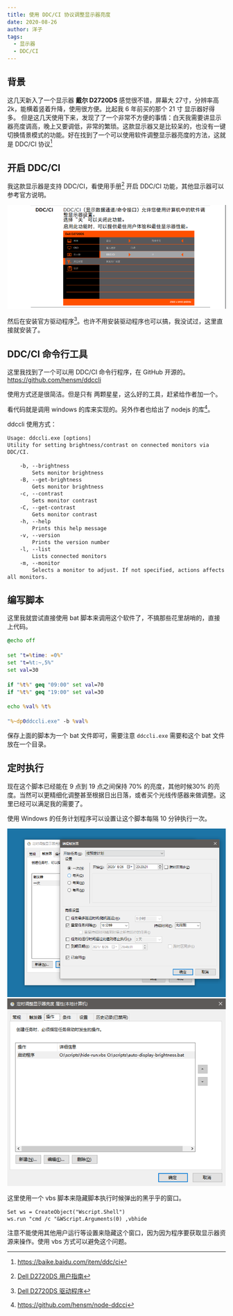 ```yaml
---
title: 使用 DDC/CI 协议调整显示器亮度
date: 2020-08-26
author: 洋子
tags:
  - 显示器
  - DDC/CI
---
```


## 背景
这几天新入了一个显示器 **戴尔 D2720DS** 感觉很不错，屏幕大 27寸，分辨率高 2k，能横着竖着升降，使用很方便。比起我 6 年前买的那个 21 寸 显示器好得多。
但是这几天使用下来，发现了了一个非常不方便的事情：白天我需要讲显示器亮度调高，晚上又要调低，非常的繁琐。这款显示器又是比较呆的，也没有一键切换情景模式的功能。好在找到了一个可以使用软件调整显示器亮度的方法，这就是 DDC/CI 协议[^1]

## 开启 DDC/CI
我这款显示器是支持 DDC/CI，看使用手册[^2] 开启 DDC/CI 功能，其他显示器可以参考官方说明。

![图片](./FILES/2020-08-26-ddcci.md/fefb74ae.png)

然后在安装官方驱动程序[^3]。也许不用安装驱动程序也可以搞，我没试过，这里直接就安装了。

## DDC/CI 命令行工具
这里我找到了一个可以用 DDC/CI 命令行程序，在 GitHub 开源的。
https://github.com/hensm/ddccli

使用方式还是很简洁。但是只有 两颗星星，这么好的工具，赶紧给作者加一个。

看代码就是调用 windows 的库来实现的。另外作者也给出了 nodejs 的库[^4]。

ddccli 使用方式：
```
Usage: ddccli.exe [options]
Utility for setting brightness/contrast on connected monitors via DDC/CI.

    -b, --brightness
        Sets monitor brightness
    -B, --get-brightness
        Gets monitor brightness
    -c, --contrast
        Sets monitor contrast
    -C, --get-contrast
        Gets monitor contrast
    -h, --help
        Prints this help message
    -v, --version
        Prints the version number
    -l, --list
        Lists connected monitors
    -m, --monitor
        Selects a monitor to adjust. If not specified, actions affects all monitors.
```

## 编写脚本
这里我就尝试直接使用 bat 脚本来调用这个软件了，不搞那些花里胡哨的，直接上代码。

```bat
@echo off

set "t=%time: =0%"
set "t=%t:~,5%"
set val=30

if "%t%" geq "09:00" set val=70
if "%t%" geq "19:00" set val=30

echo %val% %t%

"%~dp0ddccli.exe" -b %val%
```

保存上面的脚本为一个 bat 文件即可，需要注意 `ddccli.exe` 需要和这个 bat 文件放在一个目录。

## 定时执行
现在这个脚本已经能在 9 点到 19 点之间保持 70% 的亮度，其他时候30% 的亮度。当然可以更精细化调整甚至根据日出日落，或者买个光线传感器来做调整。这里已经可以满足我的需要了。

使用 Windows 的任务计划程序可以设置让这个脚本每隔 10 分钟执行一次。

![图片](./FILES/2020-08-26-ddcci.md/397dc48f.png)
![图片](./FILES/2020-08-26-ddcci.md/68886fdb.png)

这里使用一个 vbs 脚本来隐藏脚本执行时候弹出的黑乎乎的窗口。

```vbs
Set ws = CreateObject("Wscript.Shell")
ws.run "cmd /c "&WScript.Arguments(0) ,vbhide
```

注意不能使用其他用户运行等设置来隐藏这个窗口，因为因为程序要获取显示器资源来操作。使用 vbs 方式可以避免这个问题。

[^1]: https://baike.baidu.com/item/ddc/ci
[^2]: [Dell D2720DS 用户指南](https://downloads.dell.com/manuals/all-products/esuprt_display_projector/esuprt_display/dell-d2720ds-monitor_users-guide_zh-cn.pdf)
[^3]: [Dell D2720DS 驱动程序](https://www.dell.com/support/home/zh-cn/product-support/product/dell-d2720ds-monitor/drivers)
[^4]: https://github.com/hensm/node-ddcci
